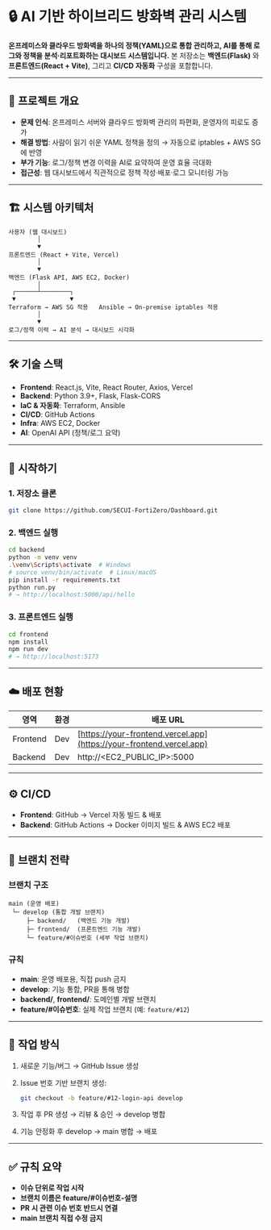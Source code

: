 

# 🔒 AI 기반 하이브리드 방화벽 관리 시스템

**온프레미스와 클라우드 방화벽을 하나의 정책(YAML)으로 통합 관리하고, AI를 통해 로그와 정책을 분석·리포트화하는 대시보드 시스템입니다.**
본 저장소는 **백엔드(Flask)** 와 **프론트엔드(React + Vite)**, 그리고 **CI/CD 자동화** 구성을 포함합니다.

---

## 📜 프로젝트 개요

* **문제 인식**: 온프레미스 서버와 클라우드 방화벽 관리의 파편화, 운영자의 피로도 증가
* **해결 방법**: 사람이 읽기 쉬운 YAML 정책을 정의 → 자동으로 iptables + AWS SG에 반영
* **부가 기능**: 로그/정책 변경 이력을 AI로 요약하여 운영 효율 극대화
* **접근성**: 웹 대시보드에서 직관적으로 정책 작성·배포·로그 모니터링 가능

---

## 🏗️ 시스템 아키텍처

```
사용자 (웹 대시보드)
        │
        ▼
프론트엔드 (React + Vite, Vercel)
        │
        ▼
백엔드 (Flask API, AWS EC2, Docker)
        │
 ┌──────┴────────┐
 ▼               ▼
Terraform → AWS SG 적용   Ansible → On-premise iptables 적용
        │
        ▼
로그/정책 이력 → AI 분석 → 대시보드 시각화
```

---

## 🛠️ 기술 스택

* **Frontend**: React.js, Vite, React Router, Axios, Vercel
* **Backend**: Python 3.9+, Flask, Flask-CORS
* **IaC & 자동화**: Terraform, Ansible
* **CI/CD**: GitHub Actions
* **Infra**: AWS EC2, Docker
* **AI**: OpenAI API (정책/로그 요약)

---

## 🚀 시작하기

### 1. 저장소 클론

```bash
git clone https://github.com/SECUI-FortiZero/Dashboard.git
```

### 2. 백엔드 실행

```bash
cd backend
python -m venv venv
.\venv\Scripts\activate  # Windows
# source venv/bin/activate  # Linux/macOS
pip install -r requirements.txt
python run.py
# → http://localhost:5000/api/hello
```

### 3. 프론트엔드 실행

```bash
cd frontend
npm install
npm run dev
# → http://localhost:5173
```

---

## ☁️ 배포 현황

| 영역       | 환경  | 배포 URL                                                               |
| -------- | --- | -------------------------------------------------------------------- |
| Frontend | Dev | [https://your-frontend.vercel.app](https://your-frontend.vercel.app) |
| Backend  | Dev | http\://\<EC2\_PUBLIC\_IP>:5000                                      |

---

## ⚙️ CI/CD

* **Frontend**: GitHub → Vercel 자동 빌드 & 배포
* **Backend**: GitHub Actions → Docker 이미지 빌드 & AWS EC2 배포

---

## 🌿 브랜치 전략

### 브랜치 구조

```
main (운영 배포)
 └─ develop (통합 개발 브랜치)
     ├─ backend/   (백엔드 기능 개발)
     ├─ frontend/  (프론트엔드 기능 개발)
     └─ feature/#이슈번호 (세부 작업 브랜치)
```

### 규칙

* **main**: 운영 배포용, 직접 push 금지
* **develop**: 기능 통합, PR을 통해 병합
* **backend/**, **frontend/**: 도메인별 개발 브랜치
* **feature/#이슈번호**: 실제 작업 브랜치 (예: `feature/#12`)

---

## 📝 작업 방식

1. 새로운 기능/버그 → GitHub Issue 생성
2. Issue 번호 기반 브랜치 생성:

   ```bash
   git checkout -b feature/#12-login-api develop
   ```
3. 작업 후 PR 생성 → 리뷰 & 승인 → develop 병합
4. 기능 안정화 후 develop → main 병합 → 배포

---

## ✅ 규칙 요약

* **이슈 단위로 작업 시작**
* **브랜치 이름은 feature/#이슈번호-설명**
* **PR 시 관련 이슈 번호 반드시 연결**
* **main 브랜치 직접 수정 금지**


